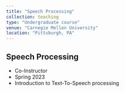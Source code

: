 ```yaml
---
title: "Speech Processing"
collection: teaching
type: "Undergraduate course"
venue: "Carnegie Mellon University"
location: "Pittsburgh, PA"
---
```


## Speech Processing

* Co-Instructor
* Spring 2023
* Introduction to Text-To-Speech processing
